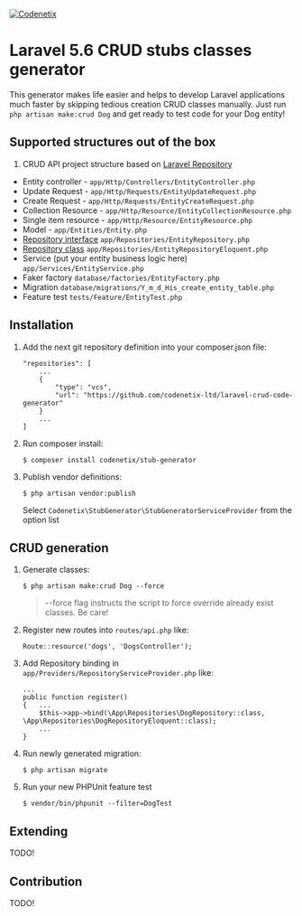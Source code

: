 [![Codenetix](https://www.codenetix.com/img/codenetix-logo-light.svg)](https://www.codenetix.com/)

# Laravel 5.6 CRUD stubs classes generator

This generator makes life easier and helps to develop Laravel applications much faster by skipping tedious creation CRUD classes manually. Just run `php artisan make:crud Dog` and get ready to test code for your Dog entity!

## Supported structures out of the box

1. CRUD API project structure based on [Laravel Repository](https://github.com/andersao/l5-repository)
  * Entity controller - `app/Http/Controllers/EntityController.php`
  * Update Request - `app/Http/Requests/EntityUpdateRequest.php`
  * Create Request - `app/Http/Requests/EntityCreateRequest.php`
  * Collection Resource - `app/Http/Resource/EntityCollectionResource.php`
  * Single item resource - `app/Http/Resource/EntityResource.php`
  * Model - `app/Entities/Entity.php`
  * [Repository interface](https://github.com/andersao/l5-repository) `app/Repositories/EntityRepository.php`
  * [Repository class](https://github.com/andersao/l5-repository) `app/Repositories/EntityRepositoryEloquent.php`
  * Service (put your entity business logic here) `app/Services/EntityService.php`
  * Faker factory `database/factories/EntityFactory.php`
  * Migration `database/migrations/Y_m_d_His_create_entity_table.php`
  * Feature test `tests/Feature/EntityTest.php`

## Installation
1. Add the next git repository definition into your composer.json file:
    ```
    "repositories": [
        ...
        {
            "type": "vcs",
            "url": "https://github.com/codenetix-ltd/laravel-crud-code-generator"
        }
        ...
    ]
    ```
2. Run composer install:
    ```
    $ composer install codenetix/stub-generator
    ```
3. Publish vendor definitions:
    ```
    $ php artisan vendor:publish
    ```
    Select `Codenetix\StubGenerator\StubGeneratorServiceProvider` from the option list

## CRUD generation
1. Generate classes:
    ```
    $ php artisan make:crud Dog --force
    ```
    > --force flag instructs the script to force override already exist classes. Be care!

2. Register new routes into `routes/api.php` like:
    ```
    Route::resource('dogs', 'DogsController');
    ```

3. Add Repository binding in `app/Providers/RepositoryServiceProvider.php` like:
    ```
    ...
    public function register()
    {   ...
        $this->app->bind(\App\Repositories\DogRepository::class, \App\Repositories\DogRepositoryEloquent::class);
        ...
    }
    ```

4. Run newly generated migration:
    ```
    $ php artisan migrate
    ```

5. Run your new PHPUnit feature test
    ```
    $ vendor/bin/phpunit --filter=DogTest
    ```

## Extending

TODO!

## Contribution

TODO!